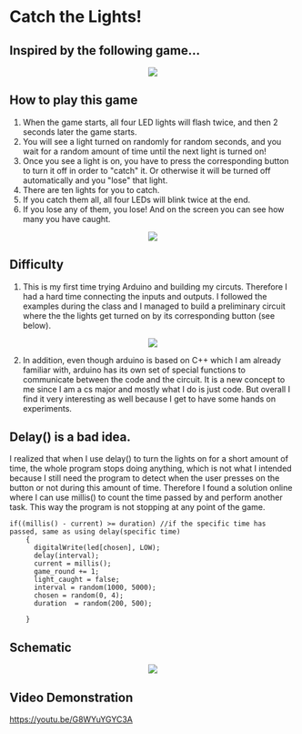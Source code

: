 # Catch the Lights! 
## Inspired by the following game...

<p align="center">
  <img src="https://github.com/fyk211/Intro-to-IM/blob/main/March23/3013.jpeg?raw=true">
</p>



## How to play this game

1. When the game starts, all four LED lights will flash twice, and then 2 seconds later the game starts. 
2. You will see a light turned on randomly for random seconds, and you wait for a random amount of time until the next light is turned on! 
3. Once you see a light is on, you have to press the corresponding button to turn it off in order to "catch" it. Or otherwise it will be turned off automatically 
and you "lose" that light. 
4. There are ten lights for you to catch. 
5. If you catch them all, all four LEDs will blink twice at the end. 
6. If you lose any of them, you lose! And on the screen you can see how many you have caught. 

<p align="center">
  <img src="https://github.com/fyk211/Intro-to-IM/blob/main/March23/IMG_4310.jpg?raw=true">
</p>

## Difficulty 
1. This is my first time trying Arduino and building my circuts. Therefore I had a hard time connecting the inputs and outputs. I followed the examples during the class and I managed to build a preliminary 
circuit where the the lights get turned on by its corresponding button (see below). 

<p align="center">
  <img src="https://github.com/fyk211/Intro-to-IM/blob/main/March23/ezgif.com-gif-maker%20(1).gif?raw=true">
</p>

2. In addition, even though arduino is based on C++ which I am already familiar with, arduino has its own set of special functions to communicate between the code and the circuit. It is a new concept to me since I am a cs major and mostly what I do is just code. But overall I find it very interesting as well because I get to have some hands on experiments. 

## Delay() is a bad idea. 
I realized that when I use delay() to turn the lights on for a short amount of time, the whole program stops doing anything, which is not what I intended because I still need the program to detect when the user presses on the button or not during this amount of time. Therefore I found a solution online where I can use millis() to count the time passed by and perform another task. This way the program is not stopping at any point of the game. 

```
if((millis() - current) >= duration) //if the specific time has passed, same as using delay(specific time)
    { 
      digitalWrite(led[chosen], LOW); 
      delay(interval);  
      current = millis();
      game_round += 1;
      light_caught = false;
      interval = random(1000, 5000);
      chosen = random(0, 4);
      duration  = random(200, 500);
        
    } 
 ```

## Schematic 

<p align="center">
  <img src="https://github.com/fyk211/Intro-to-IM/blob/main/March23/IMG_4311.jpg?raw=true">
</p>

## Video Demonstration 

https://youtu.be/G8WYuYGYC3A
